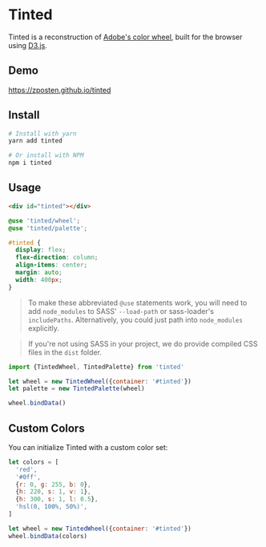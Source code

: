 # Tinted

Tinted is a reconstruction of [Adobe's color wheel](http://color.adobe.com), built for the browser using [D3.js](https://github.com/mbostock/d3).

## Demo

https://zposten.github.io/tinted

## Install

```bash
# Install with yarn
yarn add tinted

# Or install with NPM
npm i tinted
```

## Usage

```html
<div id="tinted"></div>
```

```scss
@use 'tinted/wheel';
@use 'tinted/palette';

#tinted {
  display: flex;
  flex-direction: column;
  align-items: center;
  margin: auto;
  width: 400px;
}
```

> To make these abbreviated `@use` statements work, you will need to add `node_modules` to SASS' `--load-path` or sass-loader's `includePaths`. Alternatively, you could just path into `node_modules` explicitly.

> If you're not using SASS in your project, we do provide compiled CSS files in the `dist` folder.

```js
import {TintedWheel, TintedPalette} from 'tinted'

let wheel = new TintedWheel({container: '#tinted'})
let palette = new TintedPalette(wheel)

wheel.bindData()
```

## Custom Colors

You can initialize Tinted with a custom color set:

```js
let colors = [
  'red',
  '#0ff',
  {r: 0, g: 255, b: 0},
  {h: 220, s: 1, v: 1},
  {h: 300, s: 1, l: 0.5},
  'hsl(0, 100%, 50%)',
]

let wheel = new TintedWheel({container: '#tinted'})
wheel.bindData(colors)
```
